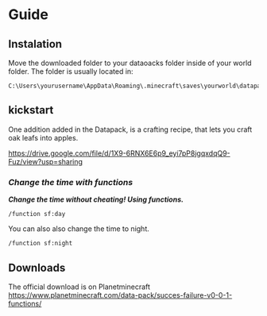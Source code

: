 # Guide


## Instalation

Move the downloaded folder to your  dataoacks folder inside of your world folder.
The folder is usually located in:
```
C:\Users\yourusername\AppData\Roaming\.minecraft\saves\yourworld\datapacks
```

## kickstart

One addition added in the Datapack, is a crafting recipe, that lets you craft oak leafs into apples.

https://drive.google.com/file/d/1X9-6RNX6E6p9_eyi7pP8jgqxdqQ9-Fuz/view?usp=sharing


### ***Change the time with functions***

***Change the time without cheating! Using functions.***

```
/function sf:day
```

You can also also change the time to night.

```
/function sf:night
```

## Downloads

The official download is on Planetminecraft https://www.planetminecraft.com/data-pack/succes-failure-v0-0-1-functions/

